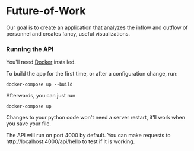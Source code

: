 # Future-of-Work
Our goal is to create an application that analyzes the inflow and outflow of personnel and creates fancy, useful visualizations. 

### Running the API

You'll need [Docker](https://docs.docker.com/get-docker/) installed.

To build the app for the first time, or after a configuration change, run:
```
docker-compose up --build
```

Afterwards, you can just run
```
docker-compose up
```

Changes to your python code won't need a server restart, it'll work when you save your file.

The API will run on port 4000 by default. You can make requests to http://localhost:4000/api/hello to test if it is working.
